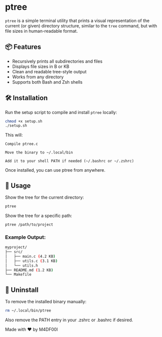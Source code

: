 # ptree

`ptree` is a simple terminal utility that prints a visual representation of the current (or given) directory structure, similar to the `tree` command, but with file sizes in human-readable format.

## 📦 Features

- Recursively prints all subdirectories and files
- Displays file sizes in B or KB
- Clean and readable tree-style output
- Works from any directory
- Supports both Bash and Zsh shells

## 🛠️ Installation

Run the setup script to compile and install `ptree` locally:

```bash
chmod +x setup.sh
./setup.sh
```
This will:

    Compile ptree.c

    Move the binary to ~/.local/bin

    Add it to your shell PATH if needed (~/.bashrc or ~/.zshrc)

Once installed, you can use ptree from anywhere.
## 📂 Usage
Show the tree for the current directory:
```sh
ptree
```
Show the tree for a specific path:
```sh
ptree /path/to/project
```
### Example Output:
```sh
myproject/
├── src/
│   ├── main.c (4.2 KB)
│   ├── utils.c (3.1 KB)
│   └── utils.h
├── README.md (1.2 KB)
└── Makefile
```
## 🧼 Uninstall

To remove the installed binary manually:
```sh
rm ~/.local/bin/ptree
```
Also remove the PATH entry in your .zshrc or .bashrc if desired.

Made with ❤️ by M4DF00l
